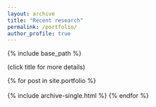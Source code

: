 ```yaml
---
layout: archive
title: "Recent research"
permalink: /portfolio/
author_profile: true
---
```


{% include base_path %}

(click title for more details)

{% for post in site.portfolio %}
  <br>
  <br>
  {% include archive-single.html %}
{% endfor %}
